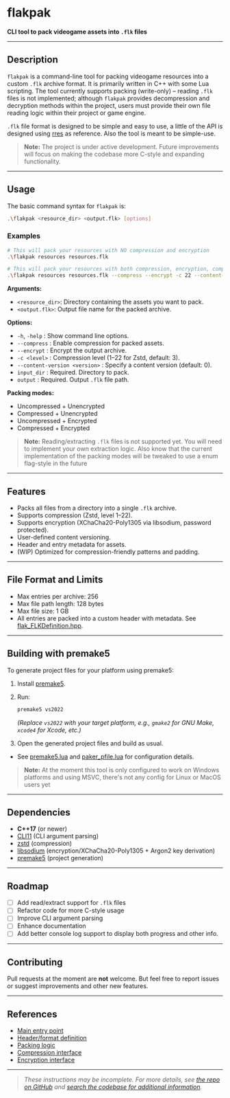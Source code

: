 # flakpak

**CLI tool to pack videogame assets into `.flk` files**

---

## Description

`flakpak` is a command-line tool for packing videogame resources into a custom `.flk` archive format. It is primarily written in C++ with some Lua scripting. The tool currently supports packing (write-only) – reading `.flk` files is not implemented; although `flakpak` provides decompression and decryption methods within the project, users must provide their own file reading logic within their project or game engine.

`.flk` file format is designed to be simple and easy to use, a little of the API is designed using [rres](https://github.com/raysan5/rres) as reference. Also the tool is meant to be simple-use.

> **Note:** The project is under active development. Future improvements will focus on making the codebase more C-style and expanding functionality.

---

## Usage

The basic command syntax for `flakpak` is:

```sh
.\flakpak <resource_dir> <output.flk> [options]
```

### Examples

```sh
# This will pack your resources with NO compression and encryption
.\flakpak resources resources.flk
```

```sh
# This will pack your resources with both compression, encryption, compression level and content version
.\flakpak resources resources.flk --compress --encrypt -c 22 --content-version 1
```

**Arguments:**

- `<resource_dir>`: Directory containing the assets you want to pack.
- `<output.flk>`: Output file name for the packed archive.

**Options:**

- `-h`, `-help` : Show command line options.
- `--compress` : Enable compression for packed assets.
- `--encrypt` : Encrypt the output archive.
- `-c <level>` : Compression level (1–22 for Zstd, default: 3).
- `--content-version <version>` : Specify a content version (default: 0).
- `input_dir` : Required. Directory to pack.
- `output` : Required. Output `.flk` file path.

**Packing modes:**
- Uncompressed + Unencrypted
- Compressed + Unencrypted
- Uncompressed + Encrypted
- Compressed + Encrypted

> **Note:** Reading/extracting `.flk` files is not supported yet. You will need to implement your own extraction logic. Also know that the current implementation of the packing modes will be tweaked to use a enum flag-style in the future

---

## Features

- Packs all files from a directory into a single `.flk` archive.
- Supports compression (Zstd, level 1–22).
- Supports encryption (XChaCha20-Poly1305 via libsodium, password protected).
- User-defined content versioning.
- Header and entry metadata for assets.
- (WIP) Optimized for compression-friendly patterns and padding.

---

## File Format and Limits

- Max entries per archive: 256
- Max file path length: 128 bytes
- Max file size: 1 GB
- All entries are packed into a custom header with metadata. See [flak_FLKDefinition.hpp](https://github.com/PPBoxHead/flakpak/blob/main/paker/include/flakpak/flak_FLKDefinition.hpp).

---

## Building with premake5

To generate project files for your platform using premake5:

1. Install [premake5](https://premake.github.io/download.html).
2. Run:

    ```sh
    premake5 vs2022
    ```
    *(Replace `vs2022` with your target platform, e.g., `gmake2` for GNU Make, `xcode4` for Xcode, etc.)*

3. Open the generated project files and build as usual.

- See [premake5.lua](https://github.com/PPBoxHead/flakpak/blob/main/premake5.lua) and [paker_pfile.lua](https://github.com/PPBoxHead/flakpak/blob/main/paker_pfile.lua) for configuration details.

> **Note:** At the moment this tool is only configured to work on Windows platforms and using MSVC, there's not any config for Linux or MacOS users yet
---

## Dependencies

- **C++17** (or newer)
- [CLI11](https://github.com/CLIUtils/CLI11) (CLI argument parsing)
- [zstd](https://github.com/facebook/zstd) (compression)
- [libsodium](https://github.com/jedisct1/libsodium) (encryption/XChaCha20-Poly1305 + Argon2 key derivation)
- [premake5](https://premake.github.io/) (project generation)

---

## Roadmap

- [ ] Add read/extract support for `.flk` files
- [ ] Refactor code for more C-style usage
- [ ] Improve CLI argument parsing
- [ ] Enhance documentation
- [ ] Add better console log support to display both progress and other info.

---

## Contributing

Pull requests at the moment are **not** welcome. But feel free to report issues or suggest improvements and other new features.

---

## References

- [Main entry point](https://github.com/PPBoxHead/flakpak/blob/main/paker/src/main.cpp)
- [Header/format definition](https://github.com/PPBoxHead/flakpak/blob/main/paker/include/flakpak/flak_FLKDefinition.hpp)
- [Packing logic](https://github.com/PPBoxHead/flakpak/blob/main/paker/include/flakpak/flak_FLKPacker.hpp)
- [Compression interface](https://github.com/PPBoxHead/flakpak/blob/main/paker/include/flakpak/zstd_Compressor.hpp)
- [Encryption interface](https://github.com/PPBoxHead/flakpak/blob/main/paker/include/flakpak/xccp20_Encryptor.hpp)

---

> *These instructions may be incomplete. For more details, see [the repo on GitHub](https://github.com/PPBoxHead/flakpak) and [search the codebase for additional information](https://github.com/PPBoxHead/flakpak/search).*